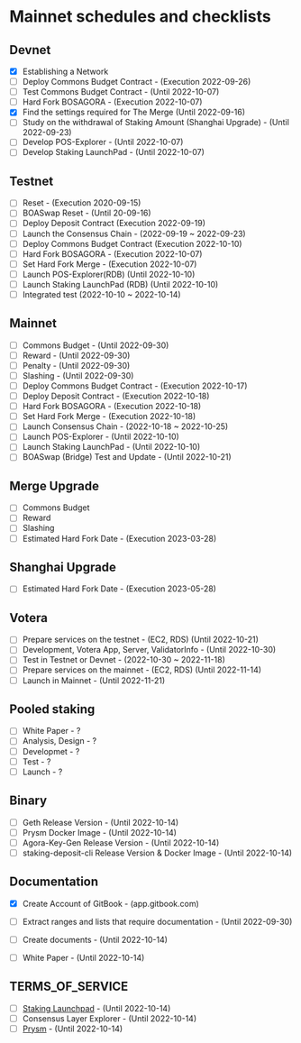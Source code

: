 # Mainnet schedules and checklists

## Devnet

- [x] Establishing a Network  
- [ ] Deploy Commons Budget Contract - (Execution 2022-09-26)  
- [ ] Test Commons Budget Contract - (Until 2022-10-07)  
- [ ] Hard Fork BOSAGORA - (Execution 2022-10-07)  
- [x] Find the settings required for The Merge (Until 2022-09-16)  
- [ ] Study on the withdrawal of Staking Amount (Shanghai Upgrade) - (Until 2022-09-23)  
- [ ] Develop POS-Explorer - (Until 2022-10-07)  
- [ ] Develop Staking LaunchPad - (Until 2022-10-07)  

## Testnet
- [ ] Reset - (Execution 2020-09-15)  
- [ ] BOASwap Reset - (Until 20-09-16)  
- [ ] Deploy Deposit Contract (Execution 2022-09-19)  
- [ ] Launch the Consensus Chain - (2022-09-19 ~ 2022-09-23)  
- [ ] Deploy Commons Budget Contract (Execution 2022-10-10)  
- [ ] Hard Fork BOSAGORA - (Execution 2022-10-07)  
- [ ] Set Hard Fork Merge - (Execution 2022-10-07)  
- [ ] Launch POS-Explorer(RDB) (Until 2022-10-10)  
- [ ] Launch Staking LaunchPad (RDB) (Until 2022-10-10)  
- [ ] Integrated test (2022-10-10 ~ 2022-10-14)  

## Mainnet
- [ ] Commons Budget - (Until 2022-09-30)
- [ ] Reward - (Until 2022-09-30)
- [ ] Penalty - (Until 2022-09-30)
- [ ] Slashing - (Until 2022-09-30)
- [ ] Deploy Commons Budget Contract - (Execution 2022-10-17)  
- [ ] Deploy Deposit Contract - (Execution 2022-10-18)  
- [ ] Hard Fork BOSAGORA - (Execution 2022-10-18)  
- [ ] Set Hard Fork Merge - (Execution 2022-10-18)  
- [ ] Launch Consensus Chain - (2022-10-18 ~ 2022-10-25)  
- [ ] Launch POS-Explorer - (Until 2022-10-10)  
- [ ] Launch Staking LaunchPad - (Until 2022-10-10)  
- [ ] BOASwap (Bridge) Test and Update - (Until 2022-10-21)  

## Merge Upgrade
- [ ] Commons Budget
- [ ] Reward
- [ ] Slashing
- [ ] Estimated Hard Fork Date - (Execution 2023-03-28)  

## Shanghai Upgrade
- [ ] Estimated Hard Fork Date - (Execution 2023-05-28)  

## Votera
- [ ] Prepare services on the testnet - (EC2, RDS) (Until 2022-10-21)  
- [ ] Development, Votera App, Server, ValidatorInfo - (Until 2022-10-30)  
- [ ] Test in Testnet or Devnet - (2022-10-30 ~ 2022-11-18)  
- [ ] Prepare services on the mainnet - (EC2, RDS) (Until 2022-11-14)  
- [ ] Launch in Mainnet - (Until 2022-11-21)  

## Pooled staking
- [ ] White Paper - ?  
- [ ] Analysis, Design - ?  
- [ ] Developmet - ?  
- [ ] Test - ?  
- [ ] Launch - ?  

## Binary
- [ ] Geth Release Version - (Until 2022-10-14)  
- [ ] Prysm Docker Image - (Until 2022-10-14)  
- [ ] Agora-Key-Gen Release Version - (Until 2022-10-14)  
- [ ] staking-deposit-cli Release Version & Docker Image - (Until 2022-10-14)  

## Documentation
- [x] Create Account of GitBook - (app.gitbook.com)  
- [ ] Extract ranges and lists that require documentation - (Until 2022-09-30)  
- [ ] Create documents - (Until 2022-10-14)  
- [ ] White Paper - (Until 2022-10-14)  


## TERMS_OF_SERVICE
- [ ] [Staking Launchpad](https://github.com/zeroone-boa/staking-launchpad/blob/agora/src/pages/TermsOfService/index.tsx) - (Until 2022-10-14)  
- [ ] Consensus Layer Explorer  - (Until 2022-10-14)  
- [ ] [Prysm](https://github.com/zeroone-boa/prysm/blob/agora/TERMS_OF_SERVICE.md) - (Until 2022-10-14) 

